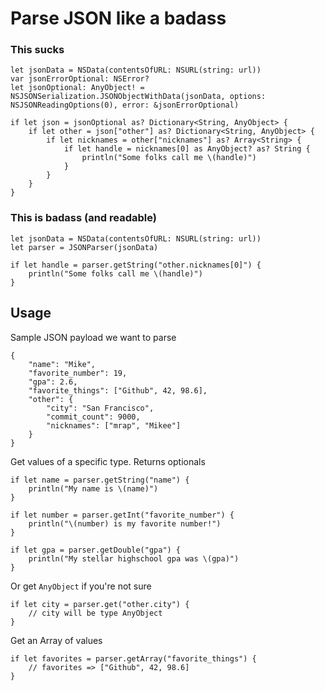 # Parse JSON like a badass

### This sucks

    let jsonData = NSData(contentsOfURL: NSURL(string: url))
    var jsonErrorOptional: NSError?
    let jsonOptional: AnyObject! = NSJSONSerialization.JSONObjectWithData(jsonData, options: NSJSONReadingOptions(0), error: &jsonErrorOptional)

    if let json = jsonOptional as? Dictionary<String, AnyObject> {
        if let other = json["other"] as? Dictionary<String, AnyObject> {
            if let nicknames = other["nicknames"] as? Array<String> {
                if let handle = nicknames[0] as AnyObject? as? String {
                    println("Some folks call me \(handle)")
                }
            }
        }
    }

### This is badass (and readable)

    let jsonData = NSData(contentsOfURL: NSURL(string: url))
    let parser = JSONParser(jsonData)

    if let handle = parser.getString("other.nicknames[0]") {
        println("Some folks call me \(handle)")
    }


## Usage

Sample JSON payload we want to parse

    {
        "name": "Mike",
        "favorite_number": 19,
        "gpa": 2.6,
        "favorite_things": ["Github", 42, 98.6],
        "other": {
            "city": "San Francisco",
            "commit_count": 9000,
            "nicknames": ["mrap", "Mikee"]
        }
    }

Get values of a specific type. Returns optionals

    if let name = parser.getString("name") {
        println("My name is \(name)")
    }

    if let number = parser.getInt("favorite_number") {
        println("\(number) is my favorite number!")
    }

    if let gpa = parser.getDouble("gpa") {
        println("My stellar highschool gpa was \(gpa)")
    }

Or get `AnyObject` if you're not sure

    if let city = parser.get("other.city") {
        // city will be type AnyObject
    }

Get an Array of values

    if let favorites = parser.getArray("favorite_things") {
        // favorites => ["Github", 42, 98.6]
    }

